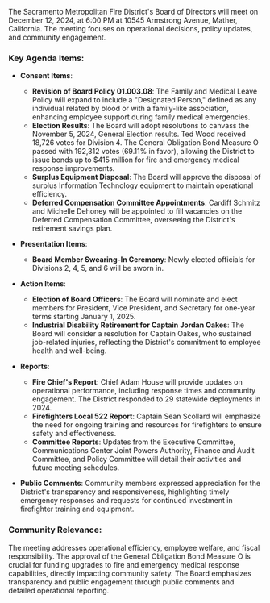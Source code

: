 The Sacramento Metropolitan Fire District's Board of Directors will meet on December 12, 2024, at 6:00 PM at 10545 Armstrong Avenue, Mather, California. The meeting focuses on operational decisions, policy updates, and community engagement.

### Key Agenda Items:

- **Consent Items**:
  - **Revision of Board Policy 01.003.08**: The Family and Medical Leave Policy will expand to include a "Designated Person," defined as any individual related by blood or with a family-like association, enhancing employee support during family medical emergencies.
  - **Election Results**: The Board will adopt resolutions to canvass the November 5, 2024, General Election results. Ted Wood received 18,726 votes for Division 4. The General Obligation Bond Measure O passed with 192,312 votes (69.11% in favor), allowing the District to issue bonds up to $415 million for fire and emergency medical response improvements.
  - **Surplus Equipment Disposal**: The Board will approve the disposal of surplus Information Technology equipment to maintain operational efficiency.
  - **Deferred Compensation Committee Appointments**: Cardiff Schmitz and Michelle Dehoney will be appointed to fill vacancies on the Deferred Compensation Committee, overseeing the District's retirement savings plan.

- **Presentation Items**:
  - **Board Member Swearing-In Ceremony**: Newly elected officials for Divisions 2, 4, 5, and 6 will be sworn in.

- **Action Items**:
  - **Election of Board Officers**: The Board will nominate and elect members for President, Vice President, and Secretary for one-year terms starting January 1, 2025.
  - **Industrial Disability Retirement for Captain Jordan Oakes**: The Board will consider a resolution for Captain Oakes, who sustained job-related injuries, reflecting the District's commitment to employee health and well-being.

- **Reports**:
  - **Fire Chief's Report**: Chief Adam House will provide updates on operational performance, including response times and community engagement. The District responded to 29 statewide deployments in 2024.
  - **Firefighters Local 522 Report**: Captain Sean Scollard will emphasize the need for ongoing training and resources for firefighters to ensure safety and effectiveness.
  - **Committee Reports**: Updates from the Executive Committee, Communications Center Joint Powers Authority, Finance and Audit Committee, and Policy Committee will detail their activities and future meeting schedules.

- **Public Comments**: Community members expressed appreciation for the District's transparency and responsiveness, highlighting timely emergency responses and requests for continued investment in firefighter training and equipment.

### Community Relevance:
The meeting addresses operational efficiency, employee welfare, and fiscal responsibility. The approval of the General Obligation Bond Measure O is crucial for funding upgrades to fire and emergency medical response capabilities, directly impacting community safety. The Board emphasizes transparency and public engagement through public comments and detailed operational reporting.
